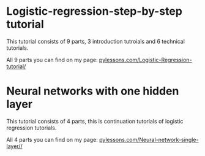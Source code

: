 # Logistic-regression-step-by-step tutorial

This tutorial consists of 9 parts, 3 introduction tutroials and 6 technical tutorials.

All 9 parts you can find on my page: [pylessons.com/Logistic-Regression-tutorial/](https://pylessons.com/Logistic-Regression-tutorial/)

# Neural networks with one hidden layer

This tutorial consists of 4 parts, this is continuation tutorials of logistic regression tutorials.

All 4 parts you can find on my page: [pylessons.com/Neural-network-single-layer//](https://pylessons.com/Neural-network-single-layer//)
